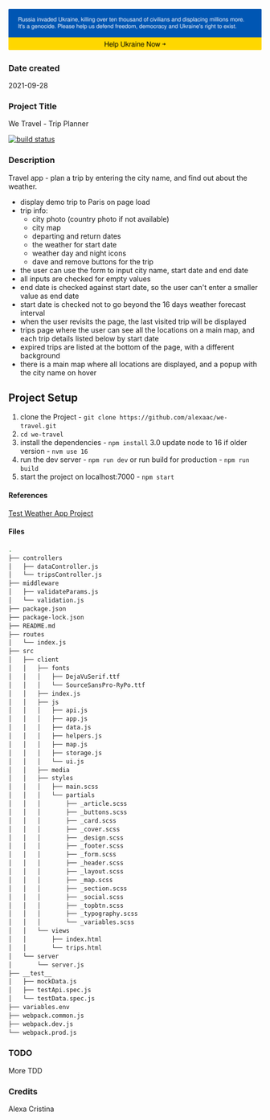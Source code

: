 [![SWUbanner](https://raw.githubusercontent.com/vshymanskyy/StandWithUkraine/main/banner2-direct.svg)](https://github.com/vshymanskyy/StandWithUkraine/blob/main/docs/README.md)

### Date created

2021-09-28

### Project Title

We Travel - Trip Planner

[![build status](https://app.travis-ci.com/alexaac/we-travel.svg)](https://app.travis-ci.com/alexaac/we-travel)

### Description

Travel app - plan a trip by entering the city name, and find out about the weather.

- display demo trip to Paris on page load
- trip info:
  - city photo (country photo if not available)
  - city map
  - departing and return dates
  - the weather for start date
  - weather day and night icons
  - dave and remove buttons for the trip
- the user can use the form to input city name, start date and end date
- all inputs are checked for empty values
- end date is checked against start date, so the user can't enter a smaller value as end date
- start date is checked not to go beyond the 16 days weather forecast interval
- when the user revisits the page, the last visited trip will be displayed
- trips page where the user can see all the locations on a main map, and each trip details listed below by start date
- expired trips are listed at the bottom of the page, with a different background
- there is a main map where all locations are displayed, and a popup with the city name on hover

## Project Setup

1. clone the Project - `git clone https://github.com/alexaac/we-travel.git`
2. `cd we-travel`
3. install the dependencies - `npm install`
   3.0 update node to 16 if older version - `nvm use 16`
4. run the dev server - `npm run dev` or run build for production - `npm run build`
5. start the project on localhost:7000 - `npm start`

#### References

[Test Weather App Project](https://github.com/alexaac/test-weather.git)

#### Files

```bash
.
├── controllers
│   ├── dataController.js
│   └── tripsController.js
├── middleware
│   ├── validateParams.js
│   └── validation.js
├── package.json
├── package-lock.json
├── README.md
├── routes
│   └── index.js
├── src
│   ├── client
│   │   ├── fonts
│   │   │   ├── DejaVuSerif.ttf
│   │   │   └── SourceSansPro-RyPo.ttf
│   │   ├── index.js
│   │   ├── js
│   │   │   ├── api.js
│   │   │   ├── app.js
│   │   │   ├── data.js
│   │   │   ├── helpers.js
│   │   │   ├── map.js
│   │   │   ├── storage.js
│   │   │   └── ui.js
│   │   ├── media
│   │   ├── styles
│   │   │   ├── main.scss
│   │   │   └── partials
│   │   │       ├── _article.scss
│   │   │       ├── _buttons.scss
│   │   │       ├── _card.scss
│   │   │       ├── _cover.scss
│   │   │       ├── _design.scss
│   │   │       ├── _footer.scss
│   │   │       ├── _form.scss
│   │   │       ├── _header.scss
│   │   │       ├── _layout.scss
│   │   │       ├── _map.scss
│   │   │       ├── _section.scss
│   │   │       ├── _social.scss
│   │   │       ├── _topbtn.scss
│   │   │       ├── _typography.scss
│   │   │       └── _variables.scss
│   │   └── views
│   │       ├── index.html
│   │       └── trips.html
│   └── server
│       └── server.js
├── __test__
│   ├── mockData.js
│   ├── testApi.spec.js
│   └── testData.spec.js
├── variables.env
├── webpack.common.js
├── webpack.dev.js
└── webpack.prod.js
```

### TODO

More TDD

### Credits

Alexa Cristina
